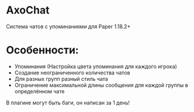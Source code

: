 # AxoChat
Система чатов с упоминаниями для Paper 1.18.2+

# Особенности:
  - Упоминания (Настройка цвета упоминания для каждого игрока)
  - Создание неограниченного количества чатов
  - Для разных групп разный стиль чата
  - Ограничение максимальной длины сообщения для каждой группы в определённом чате

В плагине могут быть баги, он написан за 1 день!
  
